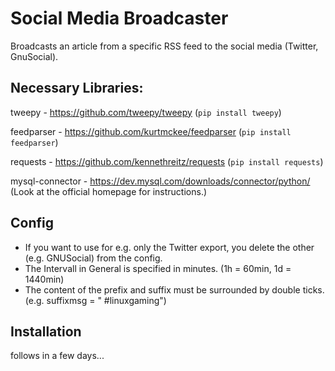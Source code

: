 # Social Media Broadcaster

Broadcasts an article from a specific RSS feed to the social media (Twitter, GnuSocial).

## Necessary Libraries: ##

tweepy - https://github.com/tweepy/tweepy
(`pip install tweepy`)

feedparser - https://github.com/kurtmckee/feedparser
(`pip install feedparser`)

requests - https://github.com/kennethreitz/requests
(`pip install requests`)

mysql-connector - https://dev.mysql.com/downloads/connector/python/
(Look at the official homepage for instructions.)

## Config ##

- If you want to use for e.g. only the Twitter export, you delete the other (e.g. GNUSocial) from the config.
- The Intervall in General is specified in minutes. (1h = 60min, 1d = 1440min)
- The content of the prefix and suffix must be surrounded by double ticks. (e.g. suffixmsg = " #linuxgaming")

## Installation ##

follows in a few days...

